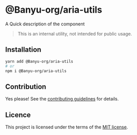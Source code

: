# @Banyu-org/aria-utils

A Quick description of the component

> This is an internal utility, not intended for public usage.

## Installation

```sh
yarn add @Banyu-org/aria-utils
# or
npm i @Banyu-org/aria-utils
```

## Contribution

Yes please! See the
[contributing guidelines](https://github.com/muhamien/jala-design/blob/master/CONTRIBUTING.md)
for details.

## Licence

This project is licensed under the terms of the
[MIT license](https://github.com/muhamien/jala-design/blob/master/LICENSE).
